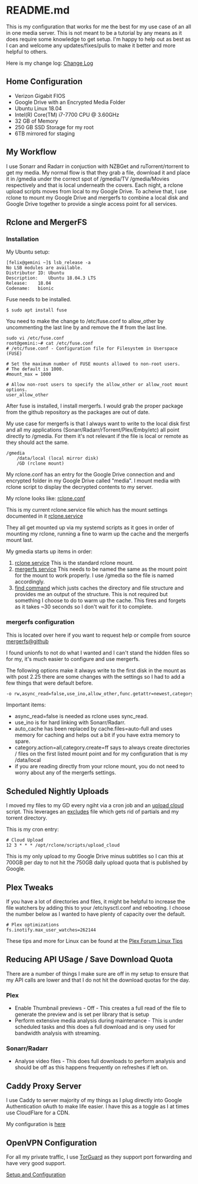 # README.md

This is my configuration that works for me the best for my use case of an all in one media server. This is not meant to be a tutorial by any means as it does require some knowledge to get setup. I'm happy to help out as best as I can and welcome any updates/fixes/pulls to make it better and more helpful to others.

Here is my change log: [Change Log](https://github.com/animosity22/homescripts/blob/master/Changes.MD)

## Home Configuration

- Verizon Gigabit FIOS
- Google Drive with an Encrypted Media Folder
- Ubuntu Linux 18.04
- Intel(R) Core(TM) i7-7700 CPU @ 3.60GHz
- 32 GB of Memory
- 250 GB SSD Storage for my root
- 6TB mirrored for staging

## My Workflow

I use Sonarr and Radarr in conjuction with NZBGet and ruTorrent/rtorrent to get my media. My normal flow is that they grab a file, download it and place it in /gmedia under the correct spot of /gmedia/TV /gmedia/Movies respectively and that is local underneath the covers. Each night, a rclone upload scripts moves from local to my Google Drive.  To acheive that, I use rclone to mount my Google Drive and mergerfs to combine a local disk and Google Drive together to provide a single access point for all services.

## Rclone and MergerFS

### Installation
My Ubuntu setup:

```
[felix@gemini ~]$ lsb_release -a
No LSB modules are available.
Distributor ID:	Ubuntu
Description:	Ubuntu 18.04.3 LTS
Release:	18.04
Codename:	bionic
```

Fuse needs to be installed.

```
$ sudo apt install fuse
```
	
You need to make the change to /etc/fuse.conf to allow_other by uncommenting the last line by and remove the # from the last line.

	sudo vi /etc/fuse.conf
	root@gemini:~# cat /etc/fuse.conf
	# /etc/fuse.conf - Configuration file for Filesystem in Userspace (FUSE)
	
	# Set the maximum number of FUSE mounts allowed to non-root users.
	# The default is 1000.
	#mount_max = 1000

	# Allow non-root users to specify the allow_other or allow_root mount options.
	user_allow_other
	
After fuse is installed, I install mergerfs. I would grab the proper package from the github repository as the packages are out of date.

My use case for mergerfs is that I always want to write to the local disk first and all my applications (Sonarr/Radarr/rTorrent/Plex/Emby/etc) all point directly to /gmedia. For them it's not relevant if the file is local or remote as they should act the same.

  	/gmedia
        /data/local (local mirror disk)
        /GD (rclone mount)
  

My rclone.conf has an entry for the Google Drive connection and and encrypted folder in my Google Drive called "media". I mount media with rclone script to display the decrypted contents to my server. 

My rclone looks like: [rclone.conf](https://github.com/animosity22/homescripts/blob/master/rclone.conf)

This is my current rclone.service file which has the mount settings documented in it [rclone.service](https://github.com/animosity22/homescripts/blob/master/systemd/rclone.service)

They all get mounted up via my systemd scripts as it goes in order of mounting my rclone, running a fine to warm up the cache and the mergerfs mount last.

My gmedia starts up items in order:
1) [rclone service](https://github.com/animosity22/homescripts/blob/master/systemd/rclone.service) This is the standard rclone mount.
2) [mergerfs service](https://github.com/animosity22/homescripts/blob/master/systemd/gmedia.service) This needs to be named the same as the mount point for the mount to work properly. I use /gmedia so the file is named accordingly.
3) [find command](https://github.com/animosity22/homescripts/blob/master/systemd/GD-find.service) which justs caches the directory and file structure and provides me an output of the structure. This is not required but something I choose to do to warm up the cache. This fires and forgets as it takes ~30 seconds so I don't wait for it to complete.

### mergerfs configuration
This is located over here if you want to request help or compile from source [mergerfs@github](https://github.com/trapexit/mergerfs)

I found unionfs to not do what I wanted and I can't stand the hidden files so for my, it's much easier to configure and use mergerfs.

The following options make it always write to the first disk in the mount as with post 2.25 there are some changes with the settings so I had to add a few things that were default before.

```bash
-o rw,async_read=false,use_ino,allow_other,func.getattr=newest,category.action=all,category.create=ff,cache.files=partial,dropcacheonclose=true
```

Important items:

- async_read=false is needed as rclone uses sync_read.
- use_ino is for hard linking with Sonarr/Radarr.
- auto_cache has been replaced by cache.files=auto-full and uses memory for caching and helps out a bit if you have extra memory to spare.
- category.action=all,category.create=ff says to always create directories / files on the first listed mount point and for my configuration that is my /data/local
- if you are reading directly from your rclone mount, you do not need to worry about any of the mergerfs settings.

## Scheduled Nightly Uploads

I moved my files to my GD every ngiht via a cron job and an [upload cloud](https://github.com/animosity22/homescripts/blob/master/scripts/upload_cloud) script. This leverages an [excludes](https://github.com/animosity22/homescripts/blob/master/scripts/excludes) file which gets rid of partials and my torrent directory.

This is my cron entry:

```
# Cloud Upload
12 3 * * * /opt/rclone/scripts/upload_cloud
```

This is my only upload to my Google Drive minus subtitles so I can this at 700GB per day to not hit the 750GB daily upload quota that is published by Google.

## Plex Tweaks
If you have a lot of directories and files, it might be helpful to increase the file watchers by adding this to your /etc/sysctl.conf and rebooting. I choose the number below as I wanted to have plenty of capacity over the default.

```
# Plex optimizations
fs.inotify.max_user_watches=262144
```

These tips and more for Linux can be found at the [Plex Forum Linux Tips](https://forums.plex.tv/t/linux-tips/276247)

## Reducing API USage / Save Download Quota
There are a number of things I make sure are off in my setup to ensure that my API calls are lower and that I do not hit the download quotas for the day.

### Plex
- Enable Thumbnail previews - Off - This creates a full read of the file to generate the preview and is set per library that is setup
- Perform extensive media analysis during maintenance - This is under scheduled tasks and this does a full download and is ony used for bandwidth analysis with streaming.

### Sonarr/Radarr
- Analyse video files - This does full downloads to perform analysis and should be off as this happens frequently on refreshes if left on.

## Caddy Proxy Server

I use Caddy to server majority of my things as I plug directly into Google Authentication oAuth to make life easier. I have this as a toggle as I at times use CloudFlare for a CDN.

My configuration is [here](https://github.com/animosity22/homescripts/blob/master/PROXY.MD)

## OpenVPN Configuration

For all my private traffic, I use [TorGuard](https://torguard.net/) as they support port forwarding and have very good support.

[Setup and Configuration](https://github.com/animosity22/homescripts/blob/master/OPENVPN.MD)